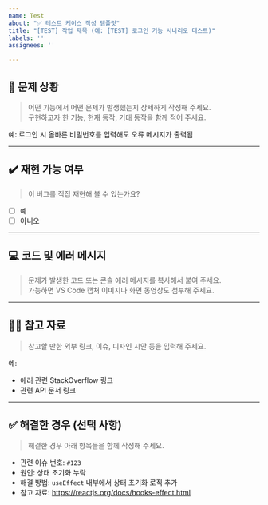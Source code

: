 ```yaml
---
name: Test
about: "✅ 테스트 케이스 작성 템플릿"
title: "[TEST] 작업 제목 (예: [TEST] 로그인 기능 시나리오 테스트)"
labels: ''
assignees: ''

---
```


## 📄 문제 상황  
> 어떤 기능에서 어떤 문제가 발생했는지 상세하게 작성해 주세요.  
> 구현하고자 한 기능, 현재 동작, 기대 동작을 함께 적어 주세요.  

<!-- 아래에 입력 -->
예: 로그인 시 올바른 비밀번호를 입력해도 오류 메시지가 출력됨

---

## ✔️ 재현 가능 여부  
> 이 버그를 직접 재현해 볼 수 있는가요?

- [ ] 예  
- [ ] 아니오  

---

## 💻 코드 및 에러 메시지  
> 문제가 발생한 코드 또는 콘솔 에러 메시지를 복사해서 붙여 주세요.  
> 가능하면 VS Code 캡처 이미지나 화면 동영상도 첨부해 주세요.

<!-- 코드 및 에러 메시지 입력 -->

---

## 🙋🏻 참고 자료  
> 참고할 만한 외부 링크, 이슈, 디자인 시안 등을 입력해 주세요.

예:
- 에러 관련 StackOverflow 링크
- 관련 API 문서 링크

---

## ✅ 해결한 경우 (선택 사항)
> 해결한 경우 아래 항목들을 함께 작성해 주세요.

- 관련 이슈 번호: `#123`
- 원인: 상태 초기화 누락
- 해결 방법: `useEffect` 내부에서 상태 초기화 로직 추가
- 참고 자료: https://reactjs.org/docs/hooks-effect.html
